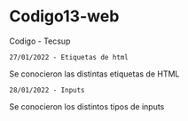 # Codigo13-web
Codigo - Tecsup
```
27/01/2022 - Etiquetas de html
```
Se conocieron las distintas etiquetas de HTML
```
28/01/2022 - Inputs
```
Se conocieron los distintos tipos de inputs
